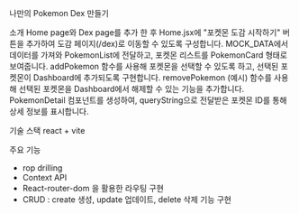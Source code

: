 나만의 Pokemon Dex 만들기

소개 
Home page와 Dex page를 추가 한 후 Home.jsx에 "포켓몬 도감 시작하기" 버튼을 추가하여 도감 페이지(/dex)로 이동할 수 있도록 구성합니다.
MOCK_DATA에서 데이터를 가져와 PokemonList에 전달하고, 포켓몬 리스트를 PokemonCard 형태로 보여줍니다.
addPokemon 함수를 사용해 포켓몬을 선택할 수 있도록 하고, 선택된 포켓몬이 Dashboard에 추가되도록 구현합니다.
removePokemon (예시) 함수를 사용해 선택된 포켓몬을 Dashboard에서 해제할 수 있는 기능을 추가합니다.
PokemonDetail 컴포넌트를 생성하여, queryString으로 전달받은 포켓몬 ID를 통해 상세 정보를 표시합니다.

기술 스택 
react + vite

주요 기능 
- rop drilling
- Context API
- React-router-dom 을 활용한 라우팅 구현
-  CRUD : create 생성, update 업데이트, delete 삭제 기능 구현
